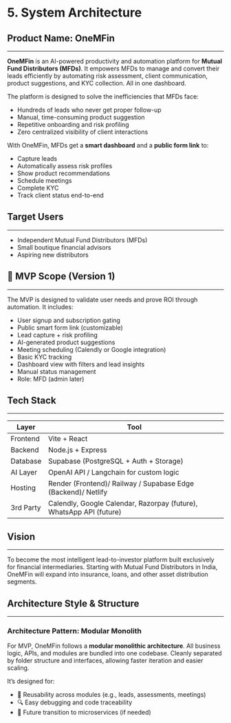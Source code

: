 # 5. System Architecture

## Product Name: OneMFin

---

**OneMFin** is an AI-powered productivity and automation platform for **Mutual Fund Distributors (MFDs)**. It empowers MFDs to manage and convert their leads efficiently by automating risk assessment, client communication, product suggestions, and KYC collection. All in one dashboard.

The platform is designed to solve the inefficiencies that MFDs face:

- Hundreds of leads who never get proper follow-up
- Manual, time-consuming product suggestion
- Repetitive onboarding and risk profiling
- Zero centralized visibility of client interactions

With OneMFin, MFDs get a **smart dashboard** and a **public form link** to:

- Capture leads
- Automatically assess risk profiles
- Show product recommendations
- Schedule meetings
- Complete KYC
- Track client status end-to-end

## **Target Users**

---

- Independent Mutual Fund Distributors (MFDs)
- Small boutique financial advisors
- Aspiring new distributors

## **🎯 MVP Scope (Version 1)**

---

The MVP is designed to validate user needs and prove ROI through automation. It includes:

- User signup and subscription gating
- Public smart form link (customizable)
- Lead capture + risk profiling
- AI-generated product suggestions
- Meeting scheduling (Calendly or Google integration)
- Basic KYC tracking
- Dashboard view with filters and lead insights
- Manual status management
- Role: MFD (admin later)

## Tech Stack

---

| Layer | **Tool** |
| --- | --- |
| Frontend | Vite + React |
| Backend | Node.js + Express |
| Database | Supabase (PostgreSQL + Auth + Storage) |
| AI Layer | OpenAI API / Langchain for custom logic |
| Hosting | Render (Frontend)/ Railway / Supabase Edge (Backend)/ Netlify |
| 3rd Party | Calendly, Google Calendar, Razorpay (future), WhatsApp API (future) |

## **Vision**

---

To become the most intelligent lead-to-investor platform built exclusively for financial intermediaries. Starting with Mutual Fund Distributors in India, OneMFin will expand into insurance, loans, and other asset distribution segments.

## **Architecture Style & Structure**

---

### **Architecture Pattern: Modular Monolith**

For MVP, OneMFin follows a **modular monolithic architecture**. All business logic, APIs, and modules are bundled into one codebase. Cleanly separated by folder structure and interfaces, allowing faster iteration and easier scaling.

It’s designed for:

- 🔁 Reusability across modules (e.g., leads, assessments, meetings)
- 🔍 Easy debugging and code traceability
- 🚀 Future transition to microservices (if needed)